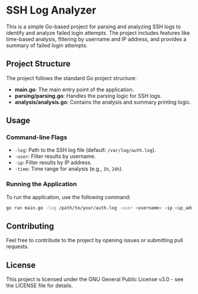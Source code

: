 # SSH Log Analyzer

This is a simple Go-based project for parsing and analyzing SSH logs to identify and analyze failed login attempts. The project includes features like time-based analysis, filtering by username and IP address, and provides a summary of failed login attempts.

## Project Structure

The project follows the standard Go project structure:

- **main.go**: The main entry point of the application.
- **parsing/parsing.go**: Handles the parsing logic for SSH logs.
- **analysis/analysis.go**: Contains the analysis and summary printing logic.

## Usage

### Command-line Flags

- `-log`: Path to the SSH log file (default: `/var/log/auth.log`).
- `-user`: Filter results by username.
- `-ip`: Filter results by IP address.
- `-time`: Time range for analysis (e.g., `1h`, `24h`).

### Running the Application

To run the application, use the following command:

```bash
go run main.go -log /path/to/your/auth.log -user <username> -ip <ip_address> -time 24h
```
## Contributing
Feel free to contribute to the project by opening issues or submitting pull requests.

## License
This project is licensed under the GNU General Public License v3.0 - see the LICENSE file for details.
